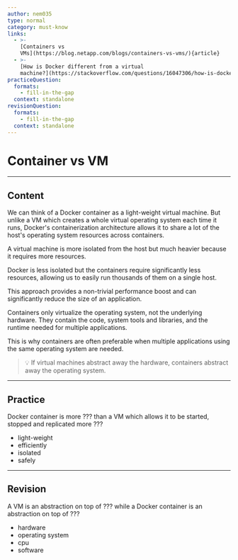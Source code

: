 ```yaml
---
author: nem035
type: normal
category: must-know
links:
  - >-
    [Containers vs
    VMs](https://blog.netapp.com/blogs/containers-vs-vms/){article}
  - >-
    [How is Docker different from a virtual
    machine?](https://stackoverflow.com/questions/16047306/how-is-docker-different-from-a-virtual-machine){discussion}
practiceQuestion:
  formats:
    - fill-in-the-gap
  context: standalone
revisionQuestion:
  formats:
    - fill-in-the-gap
  context: standalone
---
```


# Container vs VM

---

## Content

We can think of a Docker container as a light-weight virtual machine. But unlike a VM which creates a whole virtual operating system each time it runs, Docker's containerization architecture allows it to share a lot of the host's operating system resources across containers.

A virtual machine is more isolated from the host but much heavier because it requires more resources.

Docker is less isolated but the containers require significantly less resources, allowing us to easily run thousands of them on a single host.

This approach provides a non-trivial performance boost and can significantly reduce the size of an application.

Containers only virtualize the operating system, not the underlying hardware. They contain the code, system tools and libraries, and the runtime needed for multiple applications.

This is why containers are often preferable when multiple applications using the same operating system are needed.

> 💡 If virtual machines abstract away the hardware, containers abstract away the operating system.

---

## Practice

Docker container is more ??? than a VM which allows it to be started, stopped and replicated more ???

- light-weight
- efficiently
- isolated
- safely

---

## Revision

A VM is an abstraction on top of ??? while a Docker container is an abstraction on top of ???

- hardware
- operating system
- cpu
- software
